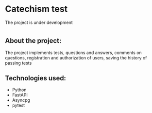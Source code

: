 # Catechism test  
The project is under development  
# 
## About the project:  
The project implements tests, questions and answers, comments on questions, registration and authorization of users, saving the history of passing tests  
## Technologies used:  
- Python
- FastAPI
- Asyncpg
- pytest
